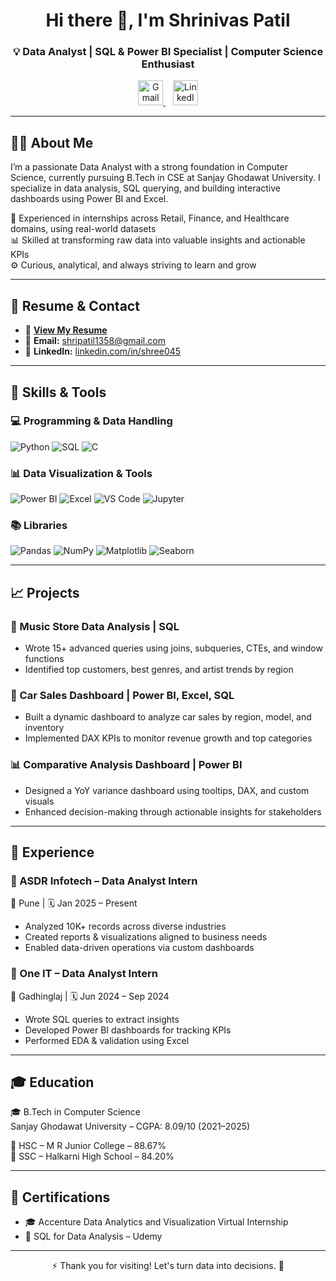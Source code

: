<h1 align="center">Hi there 👋, I'm Shrinivas Patil</h1>
<h3 align="center">💡 Data Analyst | SQL & Power BI Specialist | Computer Science Enthusiast</h3>

<p align="center">
  <a href="mailto:shripatil1358@gmail.com" target="_blank">
    <img height="40" src="https://img.icons8.com/color/48/gmail-new.png" alt="Gmail"/>
  </a>
  &nbsp;&nbsp;
  <a href="https://www.linkedin.com/in/shree045" target="_blank">
    <img height="40" src="https://img.icons8.com/color/48/linkedin.png" alt="LinkedIn"/>
  </a>
</p>

---

## 👨‍💻 About Me

I’m a passionate Data Analyst with a strong foundation in Computer Science, currently pursuing B.Tech in CSE at Sanjay Ghodawat University. I specialize in data analysis, SQL querying, and building interactive dashboards using Power BI and Excel.

💼 Experienced in internships across Retail, Finance, and Healthcare domains, using real-world datasets  
📊 Skilled at transforming raw data into valuable insights and actionable KPIs  
⚙ Curious, analytical, and always striving to learn and grow

---

## 📄 Resume & Contact

- 📄 **[View My Resume](Shrinivas_Patil_Resume_F.pdf)**  
- 📧 **Email:** shripatil1358@gmail.com  
- 🔗 **LinkedIn:** [linkedin.com/in/shree045](https://www.linkedin.com/in/shree045)


---

## 🧰 Skills & Tools

### 💻 Programming & Data Handling  
![Python](https://img.shields.io/badge/Python-3670A0?style=for-the-badge&logo=python&logoColor=white)
![SQL](https://img.shields.io/badge/SQL-003B57?style=for-the-badge&logo=postgresql&logoColor=white)
![C](https://img.shields.io/badge/C-00599C?style=for-the-badge&logo=c&logoColor=white)

### 📊 Data Visualization & Tools  
![Power BI](https://img.shields.io/badge/PowerBI-F2C811?style=for-the-badge&logo=powerbi&logoColor=black)
![Excel](https://img.shields.io/badge/Excel-217346?style=for-the-badge&logo=microsoft-excel&logoColor=white)
![VS Code](https://img.shields.io/badge/VSCode-007ACC?style=for-the-badge&logo=visual-studio-code&logoColor=white)
![Jupyter](https://img.shields.io/badge/Jupyter-F37626?style=for-the-badge&logo=jupyter&logoColor=white)

### 📚 Libraries  

![Pandas](https://img.shields.io/badge/Pandas-150458?style=for-the-badge&logo=pandas&logoColor=white)
![NumPy](https://img.shields.io/badge/NumPy-013243?style=for-the-badge&logo=numpy&logoColor=white)
![Matplotlib](https://img.shields.io/badge/Matplotlib-006699?style=for-the-badge&logo=matplotlib&logoColor=white)
![Seaborn](https://img.shields.io/badge/Seaborn-3B8BBA?style=for-the-badge)

---

## 📈 Projects

### 🎵 Music Store Data Analysis | SQL  
- Wrote 15+ advanced queries using joins, subqueries, CTEs, and window functions 
- Identified top customers, best genres, and artist trends by region  

### 🚗 Car Sales Dashboard | Power BI, Excel, SQL  
- Built a dynamic dashboard to analyze car sales by region, model, and inventory 
- Implemented DAX KPIs to monitor revenue growth and top categories  

### 📊 Comparative Analysis Dashboard | Power BI  
- Designed a YoY variance dashboard using tooltips, DAX, and custom visuals  
- Enhanced decision-making through actionable insights for stakeholders  

---

## 💼 Experience

### 🏢 ASDR Infotech – Data Analyst Intern  
📍 Pune | 🗓 Jan 2025 – Present  
- Analyzed 10K+ records across diverse industries  
- Created reports & visualizations aligned to business needs  
- Enabled data-driven operations via custom dashboards

### 🏢 One IT – Data Analyst Intern  
📍 Gadhinglaj | 🗓 Jun 2024 – Sep 2024  
- Wrote SQL queries to extract insights  
- Developed Power BI dashboards for tracking KPIs  
- Performed EDA & validation using Excel  

---

## 🎓 Education

🎓 B.Tech in Computer Science  
Sanjay Ghodawat University – CGPA: 8.09/10 (2021–2025)  

🏫 HSC – M R Junior College – 88.67%  
🏫 SSC – Halkarni High School – 84.20%  

---

## 🏅 Certifications

- 🎓 Accenture Data Analytics and Visualization Virtual Internship  
- 🧠 SQL for Data Analysis – Udemy  

---

<p align="center">⚡ Thank you for visiting! Let's turn data into decisions. 🚀</p>
